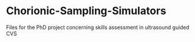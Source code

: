 # Chorionic-Sampling-Simulators
Files for the PhD project concerning skills assessment in ultrasound guided CVS
